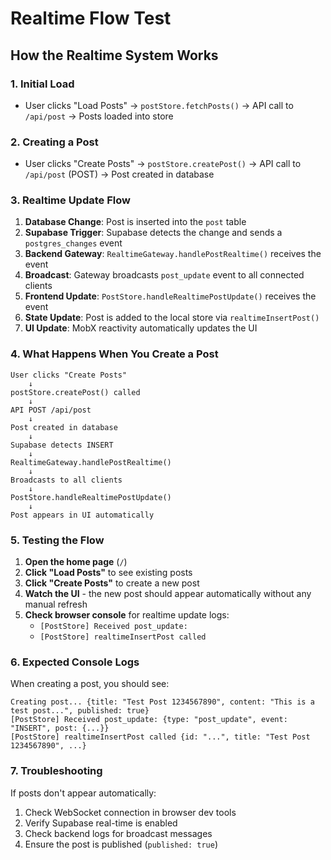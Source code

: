 # Realtime Flow Test

## How the Realtime System Works

### 1. Initial Load
- User clicks "Load Posts" → `postStore.fetchPosts()` → API call to `/api/post` → Posts loaded into store

### 2. Creating a Post
- User clicks "Create Posts" → `postStore.createPost()` → API call to `/api/post` (POST) → Post created in database

### 3. Realtime Update Flow
1. **Database Change**: Post is inserted into the `post` table
2. **Supabase Trigger**: Supabase detects the change and sends a `postgres_changes` event
3. **Backend Gateway**: `RealtimeGateway.handlePostRealtime()` receives the event
4. **Broadcast**: Gateway broadcasts `post_update` event to all connected clients
5. **Frontend Update**: `PostStore.handleRealtimePostUpdate()` receives the event
6. **State Update**: Post is added to the local store via `realtimeInsertPost()`
7. **UI Update**: MobX reactivity automatically updates the UI

### 4. What Happens When You Create a Post

```
User clicks "Create Posts"
    ↓
postStore.createPost() called
    ↓
API POST /api/post
    ↓
Post created in database
    ↓
Supabase detects INSERT
    ↓
RealtimeGateway.handlePostRealtime()
    ↓
Broadcasts to all clients
    ↓
PostStore.handleRealtimePostUpdate()
    ↓
Post appears in UI automatically
```

### 5. Testing the Flow

1. **Open the home page** (`/`)
2. **Click "Load Posts"** to see existing posts
3. **Click "Create Posts"** to create a new post
4. **Watch the UI** - the new post should appear automatically without any manual refresh
5. **Check browser console** for realtime update logs:
   - `[PostStore] Received post_update:`
   - `[PostStore] realtimeInsertPost called`

### 6. Expected Console Logs

When creating a post, you should see:
```
Creating post... {title: "Test Post 1234567890", content: "This is a test post...", published: true}
[PostStore] Received post_update: {type: "post_update", event: "INSERT", post: {...}}
[PostStore] realtimeInsertPost called {id: "...", title: "Test Post 1234567890", ...}
```

### 7. Troubleshooting

If posts don't appear automatically:
1. Check WebSocket connection in browser dev tools
2. Verify Supabase real-time is enabled
3. Check backend logs for broadcast messages
4. Ensure the post is published (`published: true`)
